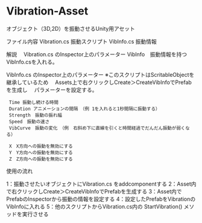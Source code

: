 # Vibration-Asset
オブジェクト（3D,2D）を振動させるUnity用アセット

ファイル内容
  Vibration.cs 振動スクリプト
  VibInfo.cs 振動情報

解説
　Vibration.cs のInspector上のパラメーター
    VibInfo　振動情報を持つVibInfo.csを入れる。
    
 VibInfo.cs のInspector上のパラメーター
    ※このスクリプトはScritableObjectを継承しているため
    　Assets上で右クリックしCreate＞CreateVibInfoでPrefabを生成し
    　パラメーターを設定する。
     
     Time 振動し続ける時間
     Duration アニメーションの間隔　（例 1を入れると1秒間隔に振動する）
     Strength　振動の振れ幅
     Speed　振動の速さ
     VibCurve　振動の変化　（例　右斜め下に直線を引くと時間経過でだんだん振動が弱くなる）
     
     X　X方向への振動を無効にする
     Y　Y方向への振動を無効にする
     Z　Z方向への振動を無効にする

使用の流れ

1：振動させたいオブジェクトにVibration.cs をaddcomponentする
2：Asset内で右クリックしCreate＞CreateVibInfoでPrefabを生成する
3：Asset内でPrefabのInspectorから振動の情報を設定する
4：設定したPrefabをVibrationのVibInfoに入れる
5：他のスクリプトからVibration.cs内の StartVibration() メソッドを実行させる
